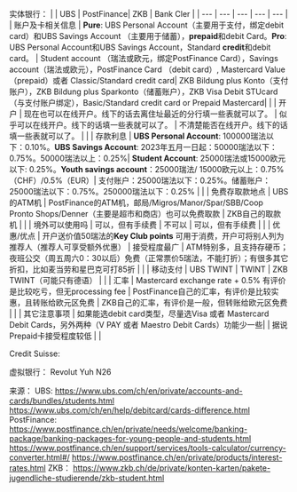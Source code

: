 实体银行：
|     | UBS | PostFinance|  ZKB   |   Bank Cler  |
| --- | --- | --- | --- | --- |
|  账户及卡相关信息   |  **Pure**: UBS Personal Account（主要用于支付，绑定debit card）和UBS Savings Account （主要用于储蓄），**prepaid**和debit Card。**Pro**: UBS Personal Account和UBS Savings Account，Standard **credit**和debit card。 |  Student account （瑞法或欧元，绑定PostFinance Card），Savings account（瑞法或欧元），PostFinance Card （debit card）, Mastercard Value （prepaid）或者 Classic/Standard credit card|  ZKB Bildung plus Konto（支付账户），ZKB Bildung plus Sparkonto（储蓄账户），ZKB Visa Debit STUcard（与支付账户绑定），Basic/Standard credit card or Prepaid Mastercard|     |
|   开户  |  现在也可以在线开户。线下的话去离住址最近的分行填一些表就可以了。   |  似乎可以在线开户。线下的话填一些表就可以了。 | 不清楚能否在线开户。线下的话填一些表就可以了。 |     |
|  存款利息   |   **UBS Personal Account**: 100000瑞法以下：0.10%。**UBS Savings Account**: 2023年五月一日起：50000瑞法以下：0.75%。50000瑞法以上：0.25%|    **Student Account**: 25000瑞法或15000欧元以下: 0.25%。**Youth savings account**：25000瑞法/ 15000欧元以上：0.75%（CHF）/0.5%（EUR）| 支付账户：25000瑞法以下：0.25%。储蓄账户：25000瑞法以下：0.75%。250000瑞法以下：0.25%    |  |
|   免费存取款地点  |  UBS的ATM机   |  PostFinance的ATM机，邮局/Migros/Manor/Spar/SBB/Coop Pronto Shops/Denner（主要是超市和商店）也可以免费取款   | ZKB自己的取款机 |     |
|   境外可以使用吗  | 可以，但有手续费 | 不可以    |  可以，但有手续费   |     |
|  优惠/优点   |  开户送价值50瑞法的**Key Club points** 可用于消费，开户可将别人列为推荐人（推荐人可享受额外优惠） | 接受程度最广    | ATM特别多，且支持存硬币；夜班公交（周五周六0：30以后）免费（正常票价5瑞法，不能打折）；有很多其它折扣，比如麦当劳和星巴克可打85折 |     |
|   移动支付  |   UBS TWINT  |   TWINT  | ZKB TWINT（可能只有德语）  |     |
|   汇率  |  Mastercard exchange rate + 0.5% 有评价是比较吃亏，但无processing fee   |   PostFinance自己的汇率，有评价是比较实惠，且转账给欧元区免费  |  ZKB自己的汇率，有评价是一般，但转账给欧元区免费   |     |
|  其它注意事项   |  如果能选debit card类型，尽量选Visa 或者 Mastercard Debit Cards，另外两种（V PAY 或者 Maestro Debit Cards）功能少一些|     | 据说Prepaid卡接受程度较低 |     |

Credit Suisse: 

虚拟银行：
Revolut
Yuh
N26

来源：
UBS: <https://www.ubs.com/ch/en/private/accounts-and-cards/bundles/students.html>
<https://www.ubs.com/ch/en/help/debitcard/cards-difference.html>
PostFinance: 
<https://www.postfinance.ch/en/private/needs/welcome/banking-package/banking-packages-for-young-people-and-students.html>
<https://www.postfinance.ch/en/support/services/tools-calculator/currency-converter.html#/>
<https://www.postfinance.ch/en/private/products/interest-rates.html>
ZKB：
<https://www.zkb.ch/de/private/konten-karten/pakete-jugendliche-studierende/zkb-student.html>
